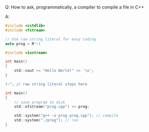 
Q: How to ask, programmatically, a compiler to compile a file in C++

A:

```c
#include <cstdlib>
#include <fstream>

// Use raw string literal for easy coding
auto prog = R"~(

#include <iostream>

int main()
{
    std::cout << "Hello World!" << '\n';
}

)~"; // raw string literal stops here

int main()
{
    // save program to disk
    std::ofstream("prog.cpp") << prog;

    std::system("g++ -o prog prog.cpp"); // compile
    std::system("./prog"); // run
}
```
